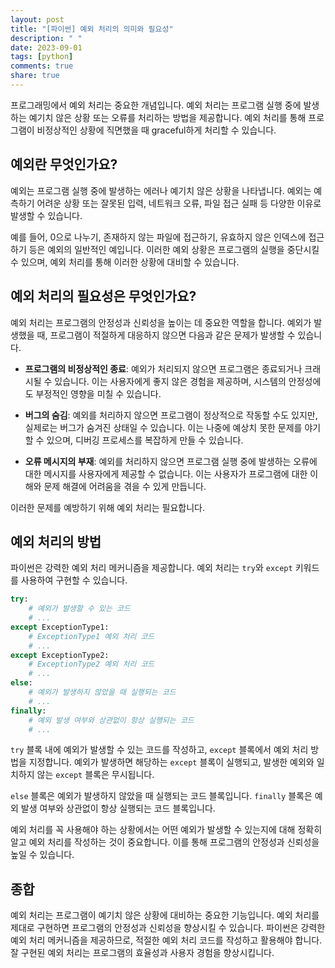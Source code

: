 ```yaml
---
layout: post
title: "[파이썬] 예외 처리의 의미와 필요성"
description: " "
date: 2023-09-01
tags: [python]
comments: true
share: true
---
```


프로그래밍에서 예외 처리는 중요한 개념입니다. 예외 처리는 프로그램 실행 중에 발생하는 예기치 않은 상황 또는 오류를 처리하는 방법을 제공합니다. 예외 처리를 통해 프로그램이 비정상적인 상황에 직면했을 때 graceful하게 처리할 수 있습니다.

## 예외란 무엇인가요?

예외는 프로그램 실행 중에 발생하는 에러나 예기치 않은 상황을 나타냅니다. 예외는 예측하기 어려운 상황 또는 잘못된 입력, 네트워크 오류, 파일 접근 실패 등 다양한 이유로 발생할 수 있습니다. 

예를 들어, 0으로 나누기, 존재하지 않는 파일에 접근하기, 유효하지 않은 인덱스에 접근하기 등은 예외의 일반적인 예입니다. 이러한 예외 상황은 프로그램의 실행을 중단시킬 수 있으며, 예외 처리를 통해 이러한 상황에 대비할 수 있습니다.

## 예외 처리의 필요성은 무엇인가요?

예외 처리는 프로그램의 안정성과 신뢰성을 높이는 데 중요한 역할을 합니다. 예외가 발생했을 때, 프로그램이 적절하게 대응하지 않으면 다음과 같은 문제가 발생할 수 있습니다.

- **프로그램의 비정상적인 종료**: 예외가 처리되지 않으면 프로그램은 종료되거나 크래시될 수 있습니다. 이는 사용자에게 좋지 않은 경험을 제공하며, 시스템의 안정성에도 부정적인 영향을 미칠 수 있습니다.

- **버그의 숨김**: 예외를 처리하지 않으면 프로그램이 정상적으로 작동할 수도 있지만, 실제로는 버그가 숨겨진 상태일 수 있습니다. 이는 나중에 예상치 못한 문제를 야기할 수 있으며, 디버깅 프로세스를 복잡하게 만들 수 있습니다.

- **오류 메시지의 부재**: 예외를 처리하지 않으면 프로그램 실행 중에 발생하는 오류에 대한 메시지를 사용자에게 제공할 수 없습니다. 이는 사용자가 프로그램에 대한 이해와 문제 해결에 어려움을 겪을 수 있게 만듭니다.

이러한 문제를 예방하기 위해 예외 처리는 필요합니다.

## 예외 처리의 방법

파이썬은 강력한 예외 처리 메커니즘을 제공합니다. 예외 처리는 `try`와 `except` 키워드를 사용하여 구현할 수 있습니다. 

```python
try:
    # 예외가 발생할 수 있는 코드
    # ...
except ExceptionType1:
    # ExceptionType1 예외 처리 코드
    # ...
except ExceptionType2:
    # ExceptionType2 예외 처리 코드
    # ...
else:
    # 예외가 발생하지 않았을 때 실행되는 코드
    # ...
finally:
    # 예외 발생 여부와 상관없이 항상 실행되는 코드
    # ...
```

`try` 블록 내에 예외가 발생할 수 있는 코드를 작성하고, `except` 블록에서 예외 처리 방법을 지정합니다. 예외가 발생하면 해당하는 `except` 블록이 실행되고, 발생한 예외와 일치하지 않는 `except` 블록은 무시됩니다. 

`else` 블록은 예외가 발생하지 않았을 때 실행되는 코드 블록입니다. `finally` 블록은 예외 발생 여부와 상관없이 항상 실행되는 코드 블록입니다.

예외 처리를 꼭 사용해야 하는 상황에서는 어떤 예외가 발생할 수 있는지에 대해 정확히 알고 예외 처리를 작성하는 것이 중요합니다. 이를 통해 프로그램의 안정성과 신뢰성을 높일 수 있습니다.

## 종합

예외 처리는 프로그램이 예기치 않은 상황에 대비하는 중요한 기능입니다. 예외 처리를 제대로 구현하면 프로그램의 안정성과 신뢰성을 향상시킬 수 있습니다. 파이썬은 강력한 예외 처리 메커니즘을 제공하므로, 적절한 예외 처리 코드를 작성하고 활용해야 합니다. 잘 구현된 예외 처리는 프로그램의 효율성과 사용자 경험을 향상시킵니다.